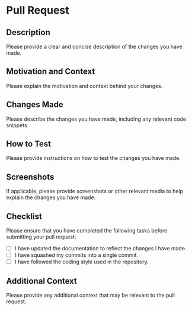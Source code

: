 # Pull Request

## Description

Please provide a clear and concise description of the changes you have made.

## Motivation and Context

Please explain the motivation and context behind your changes.

## Changes Made

Please describe the changes you have made, including any relevant code snippets.

## How to Test

Please provide instructions on how to test the changes you have made.

## Screenshots

If applicable, please provide screenshots or other relevant media to help explain the changes you have made.

## Checklist

Please ensure that you have completed the following tasks before submitting your pull request:

- [ ] I have updated the documentation to reflect the changes I have made.
- [ ] I have squashed my commits into a single commit.
- [ ] I have followed the coding style used in the repository.

## Additional Context

Please provide any additional context that may be relevant to the pull request.
